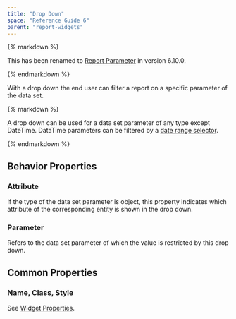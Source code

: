 ```yaml
---
title: "Drop Down"
space: "Reference Guide 6"
parent: "report-widgets"
---
```


<div class="alert alert-info">{% markdown %}

This has been renamed to [Report Parameter](/refguide6/report-parameter) in version 6.10.0.

{% endmarkdown %}</div>

With a drop down the end user can filter a report on a specific parameter of the data set.

<div class="alert alert-warning">{% markdown %}

A drop down can be used for a data set parameter of any type except DateTime. DataTime parameters can be filtered by a [date range selector](/refguide6/date-range-selector).

{% endmarkdown %}</div>

## Behavior Properties

### Attribute

If the type of the data set parameter is object, this property indicates which attribute of the corresponding entity is shown in the drop down.

### Parameter

Refers to the data set parameter of which the value is restricted by this drop down.

## Common Properties

### Name, Class, Style

See [Widget Properties](/refguide6/common-widget-properties).

